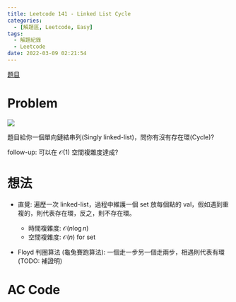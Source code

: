 ```yaml
---
title: Leetcode 141 - Linked List Cycle
categories:
  - [解題區, Leetcode, Easy]
tags:
  - 解題紀錄
  - Leetcode
date: 2022-03-09 02:21:54
---
```


[題目](https://leetcode.com/problems/linked-list-cycle/)

# Problem

![](https://i.imgur.com/nqGryLZ.png)

題目給你一個單向鏈結串列(Singly linked-list)，問你有沒有存在環(Cycle)?

follow-up: 可以在 $\mathcal{O}(1)$ 空間複雜度達成?

# 想法

- 直覺: 遍歷一次 linked-list，過程中維護一個 set 放每個點的 val，假如遇到重複的，則代表存在環，反之，則不存在環。
  - 時間複雜度: $\mathcal{O}(n\log{n})$
  - 空間複雜度: $\mathcal{O}(n)$ for set

- Floyd 判圈算法 (龜兔賽跑算法): 一個走一步另一個走兩步，相遇則代表有環 (TODO: 補證明)

# AC Code

<script src="https://emgithub.com/embed-v2.js?target=https%3A%2F%2Fgithub.com%2Froy4801%2Fsolved_problems%2Fblob%2Fmaster%2Fleetcode%2F141.cpp%23L17-L62&style=github&type=code&showBorder=on&showLineNumbers=on&showFileMeta=on&showFullPath=on&showCopy=on"></script>

